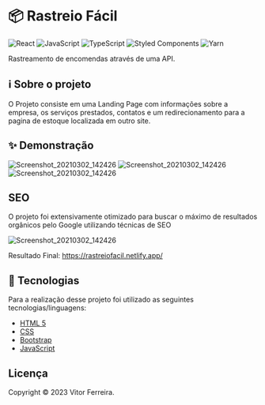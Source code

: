 # 📦 Rastreio Fácil
![React](https://img.shields.io/badge/react-%2320232a.svg?style=for-the-badge&logo=react&logoColor=%2361DAFB)
![JavaScript](https://img.shields.io/badge/javascript-%23323330.svg?style=for-the-badge&logo=javascript&logoColor=%23F7DF1E)
![TypeScript](https://img.shields.io/badge/typescript-%23323330.svg?style=for-the-badge&logo=typescript&logoColor=%2d79c7)
![Styled Components](https://img.shields.io/badge/styled--components-DB7093?style=for-the-badge&logo=styled-components&logoColor=white)
![Yarn](https://img.shields.io/badge/yarn-%232C8EBB.svg?style=for-the-badge&logo=yarn&logoColor=white)

Rastreamento de encomendas através de uma API.

## ℹ️ Sobre o projeto 
O Projeto consiste em uma Landing Page com informações sobre a empresa, os serviços prestados, contatos e um redirecionamento para a pagina de estoque localizada em outro site. 




## ✨ Demonstração
![Screenshot_20210302_142426](https://raw.githubusercontent.com/vitorvf/rastreio-ts/master/src/assets/Screenshot-home.png)
![Screenshot_20210302_142426](https://raw.githubusercontent.com/vitorvf/rastreio-ts/master/src/assets/Screenshot-results.png)
![Screenshot_20210302_142426](https://raw.githubusercontent.com/vitorvf/rastreio-ts/master/src/assets/Screenshot-history.png)


## SEO
O projeto foi extensivamente otimizado para buscar o máximo de resultados orgânicos pelo Google utilizando técnicas de SEO

![Screenshot_20210302_142426](https://i.imgur.com/HNoASUG.png)




Resultado Final: https://rastreiofacil.netlify.app/


## 📝 Tecnologias 
Para a realização desse projeto foi utilizado as seguintes tecnologias/linguagens: 
- [HTML 5]() 
- [CSS]()
- [Bootstrap ](https://getbootstrap.com/docs/5.0/getting-started/introduction/)
- [JavaScript](https://www.javascript.com/)



## Licença
Copyright © 2023 Vitor Ferreira.


